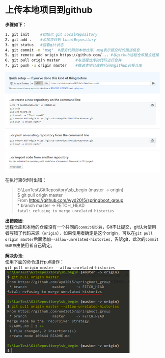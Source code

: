 # 上传本地项目到github

**步骤如下**：
```bash
1. git init     #初始化 git LocalRepository
2. git add .    #添加项目到 LocalRepository
3. git status   #查看git状态
4. git commit -m "msg"  #提交代码到本地仓库，msg表示提交时的描述信息
5. git remote add origin https://github.com/... #与github远程仓库建立连接
6. git pull origin master       #与远程仓库的代码进行合并
7. git push -u origin master    #推送本地仓库的代码到github远程仓库
```

![本地项目上传到github](./img/本地项目上传到github.png)

在执行第6步时出错：  
>E:\LanTest\GitRepository\sb_begin (master -> origin)  
>$ git pull origin master  
>From https://github.com/wyd2015/springboot_group  
> \* branch            master     -> FETCH_HEAD  
>`fatal: refusing to merge unrelated histories`

**出错原因**:  
远程仓库和本地的仓库没有一个共同的`commit标识符`，Git不让提交，git认为使用者写错了代码来源（`origin`），如果使用者确定是这个origin，可以在`git pull origin master`后面添加`--allow-unrelated-histories`，告诉git，此次的`commit标识符`由使用者自己确定。

**解决办法**:  
使用下面的命令进行pull操作：  
`git pull origin master --allow-unrelated-histories`  
![pull](img/pull.png)